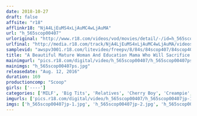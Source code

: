 ```yaml
---
date: 2018-10-27
draft: false
affsite: "r18"
afflinkr18: "NjA4LjEuMS4xLjAuMC4wLjAuMA"
url: "h_565scop00407"
urloriginal: "http://www.r18.com/videos/vod/movies/detail/-/id=h_565scop00407"
urlfinal: "http://media.r18.com/track/NjA4LjEuMS4xLjAuMC4wLjAuMA/videos/vod/movies/detail/-/id=h_565scop00407"
samplevid: "awspv3001.r18.com/litevideo/freepv/8/84s/84scop407/84scop407_dmb_w.mp4"
title: "A Beautiful Mature Woman And Education Mama Who Will Sacrifice Her Body In Order To Get Her Child To Study Harder But Her Temptation Goes Too Far And She Has Incest With Her Young Adolescent Son"
mainimgurl: "pics.r18.com/digital/video/h_565scop00407/h_565scop00407ps.jpg"
mainimgs: "h_565scop00407ps.jpg"
releasedate: "Aug. 12, 2016"
duration: 169
productioncomp: "Scoop"
girls: ['----']
categories: ['MILF', 'Big Tits', 'Relatives', 'Cherry Boy', 'Creampie', 'Hi-Def']
imgurls: ['pics.r18.com/digital/video/h_565scop00407/h_565scop00407jp-1.jpg', 'pics.r18.com/digital/video/h_565scop00407/h_565scop00407jp-2.jpg', 'pics.r18.com/digital/video/h_565scop00407/h_565scop00407jp-3.jpg', 'pics.r18.com/digital/video/h_565scop00407/h_565scop00407jp-4.jpg', 'pics.r18.com/digital/video/h_565scop00407/h_565scop00407jp-5.jpg', 'pics.r18.com/digital/video/h_565scop00407/h_565scop00407jp-6.jpg', 'pics.r18.com/digital/video/h_565scop00407/h_565scop00407jp-7.jpg', 'pics.r18.com/digital/video/h_565scop00407/h_565scop00407jp-8.jpg', 'pics.r18.com/digital/video/h_565scop00407/h_565scop00407jp-9.jpg', 'pics.r18.com/digital/video/h_565scop00407/h_565scop00407jp-10.jpg', 'pics.r18.com/digital/video/h_565scop00407/h_565scop00407jp-11.jpg', 'pics.r18.com/digital/video/h_565scop00407/h_565scop00407jp-12.jpg', 'pics.r18.com/digital/video/h_565scop00407/h_565scop00407jp-13.jpg', 'pics.r18.com/digital/video/h_565scop00407/h_565scop00407jp-14.jpg', 'pics.r18.com/digital/video/h_565scop00407/h_565scop00407jp-15.jpg', 'pics.r18.com/digital/video/h_565scop00407/h_565scop00407jp-16.jpg', 'pics.r18.com/digital/video/h_565scop00407/h_565scop00407jp-17.jpg', 'pics.r18.com/digital/video/h_565scop00407/h_565scop00407jp-18.jpg', 'pics.r18.com/digital/video/h_565scop00407/h_565scop00407jp-19.jpg', 'pics.r18.com/digital/video/h_565scop00407/h_565scop00407jp-20.jpg']
imgs: ['h_565scop00407jp-1.jpg', 'h_565scop00407jp-2.jpg', 'h_565scop00407jp-3.jpg', 'h_565scop00407jp-4.jpg', 'h_565scop00407jp-5.jpg', 'h_565scop00407jp-6.jpg', 'h_565scop00407jp-7.jpg', 'h_565scop00407jp-8.jpg', 'h_565scop00407jp-9.jpg', 'h_565scop00407jp-10.jpg', 'h_565scop00407jp-11.jpg', 'h_565scop00407jp-12.jpg', 'h_565scop00407jp-13.jpg', 'h_565scop00407jp-14.jpg', 'h_565scop00407jp-15.jpg', 'h_565scop00407jp-16.jpg', 'h_565scop00407jp-17.jpg', 'h_565scop00407jp-18.jpg', 'h_565scop00407jp-19.jpg', 'h_565scop00407jp-20.jpg']
---
```

